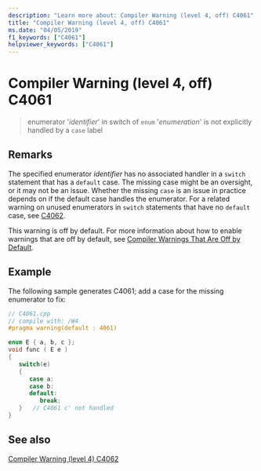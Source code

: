 ```yaml
---
description: "Learn more about: Compiler Warning (level 4, off) C4061"
title: "Compiler Warning (level 4, off) C4061"
ms.date: "04/05/2019"
f1_keywords: ["C4061"]
helpviewer_keywords: ["C4061"]
---
```

# Compiler Warning (level 4, off) C4061

> enumerator '*identifier*' in switch of `enum` '*enumeration*' is not explicitly handled by a `case` label

## Remarks

The specified enumerator *identifier* has no associated handler in a `switch` statement that has a `default` case. The missing case might be an oversight, or it may not be an issue. Whether the missing `case` is an issue in practice depends on if the default case handles the enumerator. For a related warning on unused enumerators in `switch` statements that have no `default` case, see [C4062](compiler-warning-level-4-c4062.md).

This warning is off by default. For more information about how to enable warnings that are off by default, see [Compiler Warnings That Are Off by Default](../../preprocessor/compiler-warnings-that-are-off-by-default.md).

## Example

The following sample generates C4061; add a case for the missing enumerator to fix:

```cpp
// C4061.cpp
// compile with: /W4
#pragma warning(default : 4061)

enum E { a, b, c };
void func ( E e )
{
   switch(e)
   {
      case a:
      case b:
      default:
         break;
   }   // C4061 c' not handled
}
```

## See also

[Compiler Warning (level 4) C4062](compiler-warning-level-4-c4062.md)
